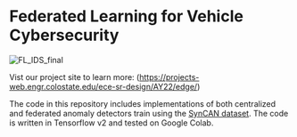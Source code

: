 # Federated Learning for Vehicle Cybersecurity
 
![FL_IDS_final](https://user-images.githubusercontent.com/124619546/217645343-32de26d5-b91f-4ad5-8b27-c89569b7de6a.png)

Vist our project site to learn more: (https://projects-web.engr.colostate.edu/ece-sr-design/AY22/edge/)

The code in this repository includes implementations of both centralized and federated anomaly detectors train using the [SynCAN dataset](https://github.com/etas/SynCAN). The code is written in Tensorflow v2 and tested on Google Colab.
